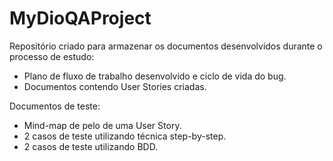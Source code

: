 # MyDioQAProject

Repositório criado para armazenar os documentos desenvolvidos durante o processo de estudo:

 - Plano de fluxo de trabalho desenvolvido e ciclo de vida do bug.
 - Documentos contendo User Stories criadas.
   
Documentos de teste:

  - Mind-map de pelo de uma User Story.
  - 2 casos de teste utilizando técnica step-by-step.
  - 2 casos de teste utilizando BDD.
